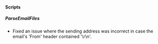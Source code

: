 
#### Scripts
##### ParseEmailFiles
- Fixed an issue where the sending address was incorrect in case the email's 'From' header contained '\r\n'.
